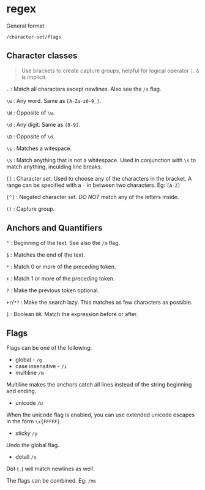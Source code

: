 # regex

General format:

`/character-set/flags`

## Character classes

> Use brackets to create capture groups, helpful for logical operator `|`. `&` is implicit.

`.` : Match all characters except newlines. Also see the `/s` flag.

`\w` : Any word. Same as `[A-Za-z0-9_]`.

`\W` : Opposite of `\w`.

`\d` : Any digit. Same as `[0-9]`.

`\D` : Opposite of `\d`.

`\s` : Matches a witespace.

`\S` : Match anything that is not a whitespace. Used in conjunction with `\s` to match anything, inculding line breaks.

`[]` : Character set. Used to choose any of the characters in the bracket. A range can be specified with a `-` in between two characters. Eg: `[A-Z]`

`[^]` : Negated character set. *DO NOT* match any of the letters inside.

`()` : Capture group. 

## Anchors and Quantifiers

`^` : Beginning of the text. See also the `/m` flag.

`$` : Matches the end of the text.

`*` : Match 0 or more of the preceding token.

`+` : Match 1 or more of the preceding token.

`?` : Make the previous token optional.

`+?`/`*?` : Make the search lazy. This matches as few characters as possible. 

`|` : Boolean `OR`. Match the expression before or after.

## Flags

Flags can be one of the following:

- global - `/g`
- case insensitive - `/i`
- multiline `/m`

Multiline makes the anchors catch all lines instead of the string beginning and ending.

- unicode `/u`

When the unicode flag is enabled, you can use extended unicode escapes in the form `\x{FFFFF}`.

- sticky `/y`

Undo the global flag.

- dotall `/s`

Dot (`.`) will match newlines as well.

The flags can be combined. Eg: `/ms`
